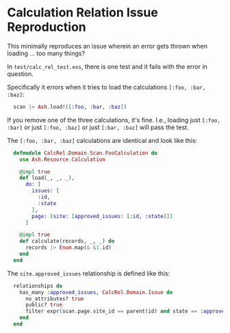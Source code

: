 # Calculation Relation Issue Reproduction

This minimally reproduces an issue wherein an error gets thrown when loading ... too many things? 

In `test/calc_rel_test.exs`, there is one test and it fails with the error in question. 

Specifically it errors when it tries to load the calculations `[:foo, :bar, :baz]`:

```elixir    
  scan |> Ash.load!([:foo, :bar, :baz])
```

If you remove one of the three calculations, it's fine. I.e., loading just `[:foo, :bar]` or just `[:foo, :baz]` or just `[:bar, :baz]` will pass the test. 

The `[:foo, :bar, :baz]` calculations are identical and look like this:

```elixir
  defmodule CalcRel.Domain.Scan.FooCalculation do
    use Ash.Resource.Calculation

    @impl true
    def load(_, _, _),
      do: [
        issues: [
          :id,
          :state
        ],
        page: [site: [approved_issues: [:id, :state]]]
      ]

    @impl true
    def calculate(records, _, _) do
      records |> Enum.map(& &1.id)
    end
  end

```

The `site.approved_issues` relationship is defined like this:

```elixir 
  relationships do
    has_many :approved_issues, CalcRel.Domain.Issue do
      no_attributes? true
      public? true
      filter expr(scan.page.site_id == parent(id) and state == :approved_sitewide)
    end
  end
```
